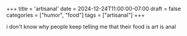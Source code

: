 +++
title = 'artisanal'
date = 2024-12-24T11:00:00-07:00
draft = false
categories = ["humor", "food"]
tags = ["artisanal"]
+++

i don't know why people keep telling me that their food is art is anal